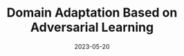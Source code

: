 ---
title: "Domain Adaptation Based on Adversarial Learning"
collection: publications
permalink: /publication/2022-DA2L
date: 2023-05-20
paperurl: '/files/pdf/research/Domain Adaptation Based on Adversarial Learning.pdf'
github: 'https://github.com/RyunMi/Undergraduate-Thesis'
citation: 'supervised by Prof. <a href="https://math.xtu.edu.cn/info/1010/3503.htm">Yangjin Cheng</a> and Prof. <a href="https://gcatnjust.github.io/ChenGong/index.html">Chen Gong</a>.<br> <i>Excellent Undergraduate Thesis</i>, 2023. 
<br><img src="/images/research/DA2L-Framework.gif" height="270" width="500" alt="DA2L">'
---
